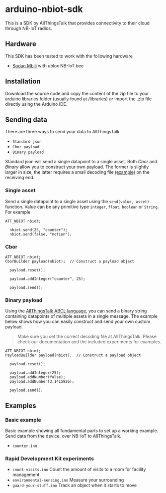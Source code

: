 # arduino-nbiot-sdk

This is a SDK by AllThingsTalk that provides connectivity to their cloud through NB-IoT radios.

## Hardware

This SDK has been tested to work with the following hardware
- [Sodaq Mbili](http://support.sodaq.com/sodaq-one/sodaq-mbili-1284p/) with ublox NB-IoT bee

## Installation

Download the source code and copy the content of the zip file to your arduino libraries folder (usually found at /libraries) _or_ import the .zip file directly using the Arduino IDE.

## Sending data

There are three ways to send your data to AllThingsTalk

* `Standard json`
* `Cbor payload`
* `Binary payload`

Standard json will send a single datapoint to a single asset. Both _Cbor_ and _Binary_ allow you to construct your own payload. The former is slightly larger in size, the latter requires a small decoding file [(example)](https://github.com/allthingstalk/arduino-nbiot-sdk/blob/master/arduino-nbiot-sdk/examples/environmental-sensing/nbiot-environmental-sensing-payload-definition.json) on the receiving end.

### Single asset

Send a single datapoint to a single asset using the `send(value, asset)` function. Value can be any primitive type `integer`, `float`, `boolean` or `String`. For example

```
ATT_NBIOT nbiot;
```
```
  nbiot.send(25, "counter");
  nbiot.send(false, "motion");
```

### Cbor

```
ATT_NBIOT nbiot;
CborBuilder payload(nbiot);  // Construct a payload object
```
```
  payload.reset();
  
  payload.addInteger("counter", 25);
  
  payload.send();
```

### Binary payload

Using the [AllThingsTalk ABCL language](http://docs.allthingstalk.com/developers/custom-payload-conversion/), you can send a binary string containing datapoints of multiple assets in a single message. The example below shows how you can easily construct and send your own custom payload.

> Make sure you set the correct decoding file at AllThingsTalk. Please check our documentation and the included experiments for examples.

```
ATT_NBIOT nbiot;
PayloadBuilder payload(nbiot);  // Construct a payload object
```
```
  payload.reset();

  payload.addInteger(25);
  payload.addNumber(false);
  payload.addNumber(3.1415926);

  payload.send();
```

## Examples

### Basic example

Basic example showing all fundamental parts to set up a working example. Send data from the device, over NB-IoT to AllThingsTalk.

* `counter.ino`

### Rapid Development Kit experiments

* `count-visits.ino` Count the amount of visits to a room for facility management
* `environmental-sensing.ino` Measure your surrounding
* `guard-your-stuff.ino` Track an object when it starts to move